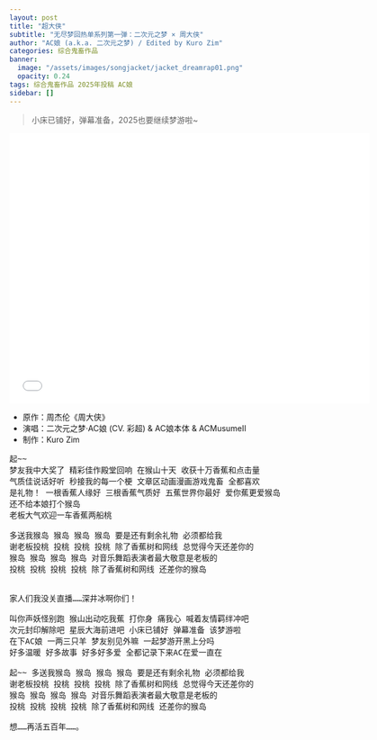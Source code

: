 ```yaml
---
layout: post
title: "超大侠"
subtitle: "无尽梦回热单系列第一弹：二次元之梦 × 周大侠"
author: "AC娘 (a.k.a. 二次元之梦) / Edited by Kuro Zim"
categories: 综合鬼畜作品
banner: 
  image: "/assets/images/songjacket/jacket_dreamrap01.png"
  opacity: 0.24
tags: 综合鬼畜作品 2025年投稿 AC娘
sidebar: []
---
```


> 小床已铺好，弹幕准备，2025也要继续梦游啦~

<iframe src="//www.acfun.cn/player/ac46718216" width="640" height="480" frameborder="0" scrolling="no" allowfullscreen></iframe>

* 原作：周杰伦《周大侠》
* 演唱：二次元之梦·AC娘 (CV. 彩超) & AC娘本体 & ACMusumeII
* 制作：Kuro Zim

<pre>
起~~ 
梦友我中大奖了 精彩佳作殿堂回响 在猴山十天 收获十万香蕉和点击量
气质佳说话好听 秒接我的每一个梗 文章区动画漫画游戏鬼畜 全都喜欢
是礼物！ 一根香蕉人缘好 三根香蕉气质好 五蕉世界你最好 爱你蕉更爱猴岛
还不给本娘打个猴岛
老板大气欢迎一车香蕉两船桃

多送我猴岛 猴岛 猴岛 猴岛 要是还有剩余礼物 必须都给我
谢老板投桃 投桃 投桃 投桃 除了香蕉树和网线 总觉得今天还差你的
猴岛 猴岛 猴岛 猴岛 对音乐舞蹈表演者最大敬意是老板的
投桃 投桃 投桃 投桃 除了香蕉树和网线 还差你的猴岛


家人们我没关直播……深井冰啊你们！

叫你声妖怪别跑 猴山出动吃我蕉 打你身 痛我心 喊着友情羁绊冲吧 
次元封印解除吧 星辰大海前进吧 小床已铺好 弹幕准备 该梦游啦
在下AC娘 一两三只羊 梦友别见外嘛 一起梦游开黑上分吗
好多温暖 好多故事 好多好多爱 全都记录下来AC在爱一直在

起~~ 多送我猴岛 猴岛 猴岛 猴岛 要是还有剩余礼物 必须都给我
谢老板投桃 投桃 投桃 投桃 除了香蕉树和网线 总觉得今天还差你的
猴岛 猴岛 猴岛 猴岛 对音乐舞蹈表演者最大敬意是老板的
投桃 投桃 投桃 投桃 除了香蕉树和网线 还差你的猴岛

想……再活五百年……。</pre>
